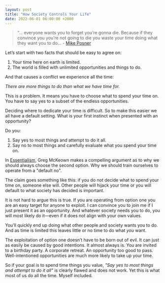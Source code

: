 ```yaml
---
layout: post
title: "How Society Controls Your Life"
date: 2022-06-01 06:00:00 +2000
---
```


> “... everyone wants you to forget you’re gonna die. Because if they convince you you’re not going to die you waste your time doing what they want you to do... - [Mike Posner](https://www.youtube.com/watch?v=p1zrweVN4l4)

Let’s start with two facts that should be easy to agree on:

1. Your time here on earth is limited.
2. The world is filled with unlimited opportunities and things to do.

And that causes a conflict we experience all the time:

*There are more things to do than what we have time for.*

This is a problem. It means you have to choose what to spend your time on. You have to say yes to a subset of the endless opportunities.

Deciding where to dedicate your time is difficult. So to make this easier we all have a default setting. What is your first instinct when presented with an opportunity?

Do you:

1. Say yes to most things and attempt to do it all.
2. Say no to most things and carefully evaluate what you spend your time on.

In [Essentialism](https://www.goodreads.com/book/show/18077875-essentialism), Greg McKeown makes a compelling argument as to why we should always choose the second option. Why we should train ourselves to operate from a "default no". 

The claim goes something like this: if you do not decide what to spend your time on, someone else will. Other people will hijack your time or you will default to what society has decided is important.

It is not hard to argue this is true. If you are operating from option one you are an easy target for anyone to exploit. I can convince you to join me if I just present it as an opportunity. And whatever society needs you to do, you will most likely do it&mdash;even if it does not align with your own values.

You’ll quickly end up doing what other people and society wants you to do. And as time is limited this leaves little or no time to do what *you* want.

The exploitation of option one doesn’t have to be born out of evil. It can just as easily be caused by good intentions. It almost always is. You are invited to a birthday party. A corporate retreat. An opportunity too good to pass. Well-intentioned opportunities are much more likely to take up your time.

So if your goal is to spend time things you value, *"Say yes to most things and attempt to do it all"* is clearly flawed and does not work. Yet this is what most of us do all the time. Myself included.